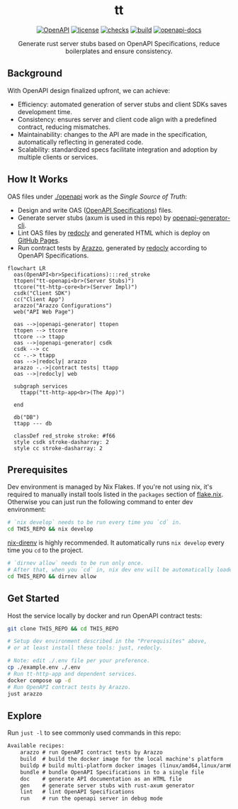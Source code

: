 <!-- markdownlint-disable MD033 -->
<h1 align="center">tt</h1>

<div align="center">

[![OpenAPI](https://img.shields.io/badge/OpenAPI-6BA539?logo=openapiinitiative&logoColor=white)](https://www.openapis.org/)
[![license](https://img.shields.io/github/license/whisperpine/tt)](https://github.com/whisperpine/tt/blob/main/LICENSE)
[![checks](https://img.shields.io/github/actions/workflow/status/whisperpine/tt/checks.yml?logo=github&label=checks)](https://github.com/whisperpine/tt/actions/workflows/checks.yml)
[![build](https://img.shields.io/github/actions/workflow/status/whisperpine/tt/build.yml?logo=github&label=build)](https://github.com/whisperpine/tt/actions/workflows/build.yml)
[![openapi-docs](https://img.shields.io/github/deployments/whisperpine/tt/openapi-docs?label=openapi-docs)](https://github.com/whisperpine/tt/deployments/openapi-docs)

Generate rust server stubs based on OpenAPI Specifications,
reduce boilerplates and ensure consistency.

</div>

## Background

With OpenAPI design finalized upfront, we can achieve:

- Efficiency: automated generation of server stubs and client SDKs saves
  development time.
- Consistency: ensures server and client code align with a predefined contract,
  reducing mismatches.
- Maintainability: changes to the API are made in the specification,
  automatically reflecting in generated code.
- Scalability: standardized specs facilitate integration and adoption by
  multiple clients or services.

## How It Works

OAS files under [./openapi](./openapi/) work as the *Single Source of Truth*:

- Design and write OAS ([OpenAPI Specifications](https://www.openapis.org/)) files.
- Generate server stubs (axum is used in this repo) by [openapi-generator-cli](https://github.com/OpenAPITools/openapi-generator).
- Lint OAS files by [redocly](https://github.com/Redocly/redocly-cli)
  and generated HTML which is deploy on [GitHub Pages](https://whisperpine.github.io/tt/).
- Run contract tests by [Arazzo](https://www.openapis.org/arazzo-specification),
  generated by [redocly](https://github.com/Redocly/redocly-cli)
  according to OpenAPI Specifications.

```mermaid
flowchart LR
  oas(OpenAPI<br>Specifications):::red_stroke
  ttopen("tt-openapi<br>(Server Stubs)")
  ttcore("tt-http-core<br>(Server Impl)")
  csdk("Client SDK")
  cc("Client App")
  arazzo("Arazzo Configurations")
  web("API Web Page")

  oas -->|openapi-generator| ttopen
  ttopen --> ttcore
  ttcore --> ttapp
  oas -->|openapi-generator| csdk
  csdk --> cc
  cc -.-> ttapp
  oas -->|redocly| arazzo
  arazzo -.->|contract tests| ttapp
  oas -->|redocly| web

  subgraph services
    ttapp("tt-http-app<br>(The App)")

  end

  db("DB")
  ttapp --- db

  classDef red_stroke stroke: #f66
  style csdk stroke-dasharray: 2
  style cc stroke-dasharray: 2
```

## Prerequisites

Dev environment is managed by Nix Flakes.
If you're not using nix, it's required to manually install tools listed in the
`packages` section of [flake.nix](./flake.nix).
Otherwise you can just run the following command to enter dev environment:

```sh
# `nix develop` needs to be run every time you `cd` in.
cd THIS_REPO && nix develop
```

[nix-direnv](https://github.com/nix-community/nix-direnv)
is highly recommended.
It automatically runs `nix develop` every
time you `cd` to the project.

```sh
# `dirnev allow` needs to be run only once.
# After that, when you `cd` in, nix dev env will be automatically loaded.
cd THIS_REPO && dirnev allow
```

## Get Started

Host the service locally by docker and run OpenAPI contract tests:

```sh
git clone THIS_REPO && cd THIS_REPO

# Setup dev environment described in the "Prerequisites" above,
# or at least install these tools: just, redocly.

# Note: edit ./.env file per your preference.
cp ./example.env ./.env
# Run tt-http-app and dependent services.
docker compose up -d
# Run OpenAPI contract tests by Arazzo.
just arazzo
```

## Explore

Run `just -l` to see commonly used commands in this repo:

```txt
Available recipes:
    arazzo # run OpenAPI contract tests by Arazzo
    build  # build the docker image for the local machine's platform
    buildp # build multi-platform docker images (linux/amd64,linux/arm64)
    bundle # bundle OpenAPI Specifications in to a single file
    doc    # generate API documentation as an HTML file
    gen    # generate server stubs with rust-axum generator
    lint   # lint OpenAPI Specifications
    run    # run the openapi server in debug mode
```
